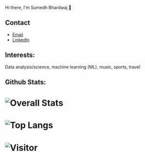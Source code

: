 Hi there, I'm Sumedh Bhardwaj 👋

<!--
**sumed-h/sumed-h** is a ✨ _special_ ✨ repository because its `README.md` (this file) appears on your GitHub profile.

Here are some ideas to get you started:

- 🔭 I’m currently working on ...
- 🌱 I’m currently learning ...
- 👯 I’m looking to collaborate on ...
- 🤔 I’m looking for help with ...
- 💬 Ask me about ...
- 📫 How to reach me: ...
- 😄 Pronouns: ...
- ⚡ Fun fact: ...
-->
## Contact
- [Email](mailto:sumedhubhardwaj@yahoo.com)
- [LinkedIn](https://www.linkedin.com/in/sumedh-bhardwaj-932767202/)

## Interests:
Data analysis/science, machine learning (ML), music, sports, travel

## Github Stats:
 # ![Overall Stats](https://github-readme-stats.vercel.app/api?username=sumed-h&count_private=true&show_icons=true&hide=contribs&theme=vision-friendly-dark)
 # ![Top Langs](https://github-readme-stats.vercel.app/api/top-langs/?username=sumed-h&layout=compact)
 # ![Visitor](https://visitor-badge.laobi.icu/badge?page_id=sumed-h.sumed-h)
 
